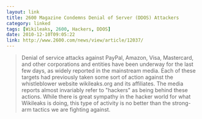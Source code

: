 ```yaml
---
layout: link
title: 2600 Magazine Condemns Denial of Server (DDOS) Attackers
category: linked
tags: [Wikileaks, 2600, Hackers, DDOS]
date: 2010-12-10T09:05:22
link: http://www.2600.com/news/view/article/12037/
---
```


> Denial of service attacks against PayPal, Amazon, Visa, Mastercard, and other corporations and entities have been underway for the last few days, as widely reported in the mainstream media. Each of these targets had previously taken some sort of action against the whistleblower website wikileaks.org and its affiliates. The media reports almost invariably refer to "hackers" as being behind these actions. While there is great sympathy in the hacker world for what Wikileaks is doing, this type of activity is no better than the strong-arm tactics we are fighting against.